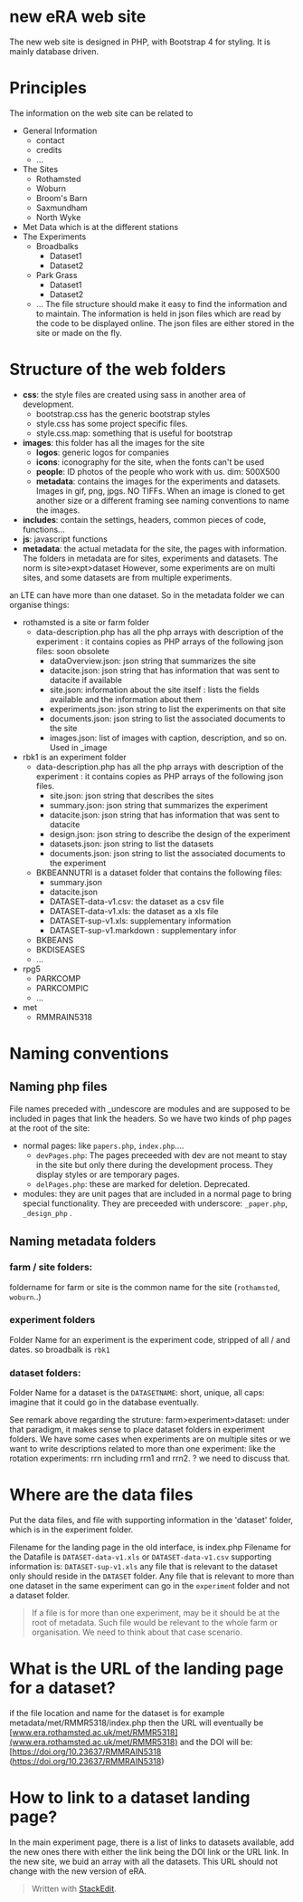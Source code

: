 ﻿# new eRA web site
The new web site is designed in PHP, with Bootstrap 4 for styling. 
It is mainly database driven. 

# Principles
The information on the web site can be related to
- General Information
	* contact
	* credits
	* ...
- The Sites
	* Rothamsted
	* Woburn
	* Broom's Barn
	* Saxmundham
	* North Wyke
- Met Data which is at the different stations
- The Experiments
	* Broadbalks
		+ Dataset1
		+ Dataset2
	* Park Grass
		+ Dataset1
		+ Dataset2
	* ...
The file structure should make it easy to find the information and to maintain. 
The information is held in json files which are read by the code to be displayed online. The json files are either stored in the site or made on the fly.

# Structure of the web folders
- **css**: the style files are created using sass in another area of development. 
	*  bootstrap.css has the generic bootstrap styles
	* style.css has some project specific files. 
	* style.css.map: something that is useful for bootstrap
- **images**: this folder has all the images for the site
	* **logos**: generic logos for companies
	* **icons**: iconography for the site, when the fonts can't be used
	* **people**: ID photos of the people who work with us. dim: 500X500 
	* **metadata**: contains the images for the experiments and datasets. Images in gif, png, jpgs. NO TIFFs. When an image is cloned to get another size or a different framing see naming conventions to name the images. 
- **includes**: contain the settings, headers, common pieces of code, functions... 
- **js**: javascript functions
- **metadata**: the actual metadata for the site, the pages with information. 
The folders in metadata are for sites, experiments and datasets. 
The norm is site>expt>dataset
However, some experiments are on multi sites, and some datasets are from multiple experiments. 


an LTE can have more than one dataset. 
So in the metadata folder we can organise things: 
- rothamsted is a site or farm folder
	* data-description.php has all the php arrays with description of the experiment : it contains copies as PHP arrays of the following json files: soon obsolete
		* dataOverview.json: json string that summarizes the site
		* datacite.json: json string that has information that was sent to datacite if available
		* site.json: information about the site itself : lists the fields available and the information about them
		* experiments.json: json string to list the experiments on that site
		* documents.json: json string to list the associated documents to the site
		* images.json: list of images with caption, description, and so on. Used in _image
- rbk1 is an experiment folder
	* data-description.php has all the php arrays with description of the experiment : it contains copies as PHP arrays of the following json files.
		* site.json: json string that describes the sites
		* summary.json: json string that summarizes the experiment
		* datacite.json: json string that has information that was sent to datacite
		* design.json: json string to describe the design of the experiment
		* datasets.json: json string to list the datasets
		* documents.json: json string to list the associated documents to the experiment
	* BKBEANNUTRI is a dataset folder that contains the following files: 
		* summary.json
		* datacite.json
		* DATASET-data-v1.csv: the dataset as a csv file
		* DATASET-data-v1.xls: the dataset as a xls file
		* DATASET-sup-v1.xls: supplementary information 
		* DATASET-sup-v1.markdown : supplementary infor
	* BKBEANS
	* BKDISEASES
	 * ...
- rpg5
	* PARKCOMP
	* PARKCOMPIC
	* ...
- met
	 * RMMRAIN5318

 #   Naming conventions
## Naming php files
File names preceded with _undescore are modules and are supposed to be included in pages that link the headers. 
So we have two kinds of php pages at the root of the site: 
- normal pages: like `papers.php`, `index.php`.... 
	-  `devPages.php`:  The pages preceeded with dev are not meant to stay in the site but only there during the development process. They display styles or are temporary pages. 
	-  `delPages.php`: these are marked for deletion. Deprecated. 
 - modules: they are unit pages that are included in a normal page to bring special functionality. They are preceeded with underscore: `_paper.php`, `_design_php` . 

## Naming metadata folders
### farm / site folders: 
foldername for farm or site is the common name for the site (`rothamsted`, `woburn`..) 
### experiment folders
Folder Name for an experiment is the experiment code, stripped of all / and dates. so broadbalk is `rbk1` 
### dataset folders: 
Folder Name for a dataset is the `DATASETNAME`: short, unique, all caps: imagine that it could go in the database eventually.

See remark above regarding the struture: 
farm>experiment>dataset: under that paradigm, it makes sense to place dataset folders in experiment folders. 
We have some cases when experiments are on multiple sites or we want to write descriptions related to more than one experiment: like the rotation experiments: rrn including rrn1 and rrn2. ? we need to discuss that. 


# Where are the data files
Put the data files, and file with supporting information in the 'dataset' folder, which is in the experiment folder. 
 
Filename for the landing page in the old interface,  is index.php 
Filename for the Datafile is `DATASET-data-v1.xls` or `DATASET-data-v1.csv` 
supporting information is: `DATASET-sup-v1.xls` 
any file that is relevant to the dataset only should reside in the `DATASET` folder. 
Any file that is relevant to more than one dataset in the same experiment can go in the `experimen`t folder and not a dataset folder. 
>If a file is for more than one experiment, may be it should be at the root of metadata. Such file would be relevant to the whole farm or organisation. We need to think about that case scenario. 


# What is the URL of the landing page for a dataset? 
if the file location and name for the dataset is for example 
metadata/met/RMMR5318/index.php then the URL will eventually be
[www.era.rothamsted.ac.uk/met/RMMR5318](www.era.rothamsted.ac.uk/met/RMMR5318)
and the DOI will be: [https://doi.org/10.23637/RMMRAIN5318 (https://doi.org/10.23637/RMMRAIN5318)

# How to link to a dataset landing page? 
In the main experiment page, there is a list of links to datasets available, add the new ones there with either the link being the DOI link or the URL link. 
In the new site, we buid an array with all the datasets. 
This URL should not change with the new version of eRA. 


> Written with [StackEdit](https://stackedit.io/).
